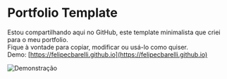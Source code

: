 # Portfolio Template

Estou compartilhando aqui no GitHub, este template minimalista que criei para o meu portfolio.  
Fique à vontade para copiar, modificar ou usá-lo como quiser.  
Demo: [https://felipecbarelli.github.io](https://felipecbarelli.github.io)  

![Demonstração](https://raw.githubusercontent.com/felipecbarelli/portfolio-template/master/portfolio/demo.png)
